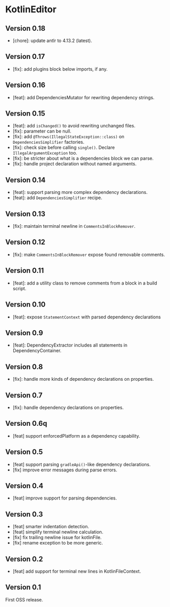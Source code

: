 # KotlinEditor

## Version 0.18
* [chore]: update antlr to 4.13.2 (latest).

## Version 0.17
* [fix]: add plugins block below imports, if any.

## Version 0.16
* [feat]: add DependenciesMutator for rewriting dependency strings.

## Version 0.15
* [feat]: add `isChanged()` to avoid rewriting unchanged files.
* [fix]: parameter can be null.
* [fix]: add `@Throws(IllegalStateException::class)` on `DependenciesSimplifier` factories.
* [fix]: check size before calling `single()`. Declare `IllegalArgumentException` too.
* [fix]: be stricter about what is a dependencies block we can parse.
* [fix]: handle project declaration without named arguments.

## Version 0.14
* [feat]: support parsing more complex dependency declarations.
* [feat]: add `DependenciesSimplifier` recipe.

## Version 0.13
* [fix]: maintain terminal newline in `CommentsInBlockRemover`.

## Version 0.12
* [fix]: make `CommentsInBlockRemover` expose found removable comments.

## Version 0.11
* [feat]: add a utility class to remove comments from a block in a build script.

## Version 0.10
* [feat]: expose `StatementContext` with parsed dependency declarations

## Version 0.9
* [feat]: DependencyExtractor includes all statements in DependencyContainer.

## Version 0.8
* [fix]: handle more kinds of dependency declarations on properties.

## Version 0.7
* [fix]: handle dependency declarations on properties.

## Version 0.6q
* [feat] support enforcedPlatform as a dependency capability.

## Version 0.5
* [feat] support parsing `gradleApi()`-like dependency declarations.
* [fix] improve error messages during parse errors.

## Version 0.4
* [feat] improve support for parsing dependencies.

## Version 0.3
* [feat] smarter indentation detection.
* [feat] simplify terminal newline calculation.
* [fix] fix trailing newline issue for kotlinFile.
* [fix] rename exception to be more generic.

## Version 0.2
* [feat] add support for terminal new lines in KotlinFileContext.

## Version 0.1

First OSS release.
